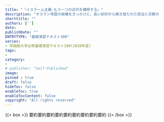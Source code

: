 ```yaml
---
title: "『イスラーム主義-もう一つの近代を構想する』"
description: "オスマン帝国の崩壊をきっかけに，長い封印から解き放たれた政治と宗教の関係という古くて新しい問い．その答えの一つが「イスラームの声を政治に反映させよう」とするイスラーム主義だ．崩壊「後」の秩序の模索が今も続く中東で，イスラーム主義が果たしてきた役割とは．単なる復古主義ではない，その実像に迫る．"
shorttitle: ""
authors: ['']
date: 
publishDate: ""
ENTRYTYPE: "基礎演習テキスト100"
series:
- 早稲田大学必修基礎演習テキスト100(2020年度)
tags: 
- 
category: 
- 
# publisher: "Self-Published"
image: 
pinned : true
draft: false
hideToc: false
enableToc: true
enableTocContent: false
copyright: "All rights reserved"
---
```


{{< box >}}
要約要約要約要約要約要約要約要約要約
{{< /box >}}